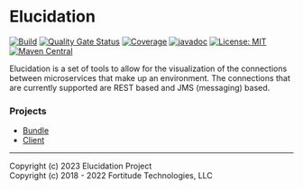 # Elucidation

[![Build](https://github.com/elucidation-project/elucidation/actions/workflows/build.yml/badge.svg?branch=main)](https://github.com/elucidation-project/elucidation/actions/workflows/build.yml?query=branch%3Amain)
[![Quality Gate Status](https://sonarcloud.io/api/project_badges/measure?project=elucidation-project_elucidation&metric=alert_status)](https://sonarcloud.io/dashboard?id=elucidation-project_elucidation)
[![Coverage](https://sonarcloud.io/api/project_badges/measure?project=elucidation-project_elucidation&metric=coverage)](https://sonarcloud.io/dashboard?id=elucidation-project_elucidation)
[![javadoc](https://javadoc.io/badge2/org.kiwiproject/elucidation/javadoc.svg)](https://javadoc.io/doc/org.kiwiproject/elucidation)
[![License: MIT](https://img.shields.io/badge/License-MIT-blue.svg)](https://opensource.org/licenses/MIT)
[![Maven Central](https://img.shields.io/maven-central/v/org.kiwiproject/elucidation)](https://central.sonatype.com/artifact/org.kiwiproject/elucidation/)

Elucidation is a set of tools to allow for the visualization of the connections between microservices that make up an 
environment.  The connections that are currently supported are REST based and JMS (messaging) based.
### Projects
* [Bundle](elucidation-bundle/README.md)
* [Client](elucidation-client/README.md)

---
Copyright (c) 2023 Elucidation Project \
Copyright (c) 2018 - 2022 Fortitude Technologies, LLC
